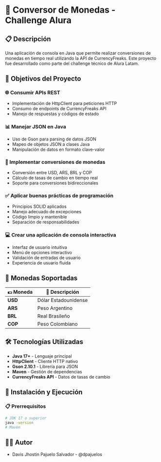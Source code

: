 # 💱 Conversor de Monedas - Challenge Alura

## 📋 Descripción
Una aplicación de consola en Java que permite realizar conversiones de monedas en tiempo real utilizando la API de CurrencyFreaks. Este proyecto fue desarrollado como parte del challenge técnico de Alura Latam.

## 🎯 Objetivos del Proyecto

### 🌐 Consumir APIs REST
- Implementación de HttpClient para peticiones HTTP
- Consumo de endpoints de CurrencyFreaks API
- Manejo de respuestas y códigos de estado

### 📊 Manejar JSON en Java
- Uso de Gson para parsing de datos JSON
- Mapeo de objetos JSON a clases Java
- Manipulación de datos en formato clave-valor

### 💱 Implementar conversiones de monedas
- Conversión entre USD, ARS, BRL y COP
- Cálculo de tasas de cambio en tiempo real
- Soporte para conversiones bidireccionales

### ✅ Aplicar buenas prácticas de programación
- Principios SOLID aplicados
- Manejo adecuado de excepciones
- Código limpio y mantenible
- Separación de responsabilidades

### 💻 Crear una aplicación de consola interactiva
- Interfaz de usuario intuitiva
- Menú de opciones interactivo
- Validación de entradas de usuario
- Experiencia de usuario fluida

## 🔄 Monedas Soportadas
| 💵 Moneda | 📝 Descripción |
|-----------|---------------|
| **USD** | Dólar Estadounidense |
| **ARS** | Peso Argentino |
| **BRL** | Real Brasileño |
| **COP** | Peso Colombiano |

## 🛠️ Tecnologías Utilizadas
- **Java 17+** - Lenguaje principal
- **HttpClient** - Cliente HTTP nativo
- **Gson 2.10.1** - Librería para JSON
- **Maven** - Gestión de dependencias
- **CurrencyFreaks API** - Datos de tasas de cambio

## 🚀 Instalación y Ejecución

### 📋 Prerrequisitos
```bash
# JDK 17 o superior
java -version
# Maven
```
## 👨‍💻 Autor
- Davis Jhostin Pajuelo Salvador - @dpajuelos
